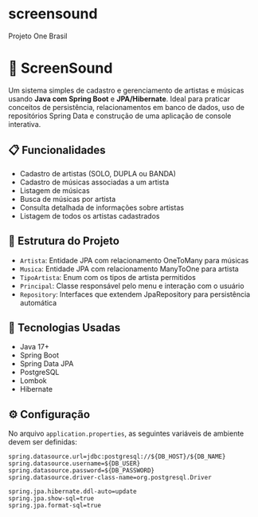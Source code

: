 # screensound
Projeto One Brasil

# 🎵 ScreenSound

Um sistema simples de cadastro e gerenciamento de artistas e músicas usando **Java com Spring Boot** e **JPA/Hibernate**. Ideal para praticar conceitos de persistência, relacionamentos em banco de dados, uso de repositórios Spring Data e construção de uma aplicação de console interativa.

## 📋 Funcionalidades

- Cadastro de artistas (SOLO, DUPLA ou BANDA)
- Cadastro de músicas associadas a um artista
- Listagem de músicas
- Busca de músicas por artista
- Consulta detalhada de informações sobre artistas
- Listagem de todos os artistas cadastrados

## 🧱 Estrutura do Projeto

- `Artista`: Entidade JPA com relacionamento OneToMany para músicas
- `Musica`: Entidade JPA com relacionamento ManyToOne para artista
- `TipoArtista`: Enum com os tipos de artista permitidos
- `Principal`: Classe responsável pelo menu e interação com o usuário
- `Repository`: Interfaces que extendem JpaRepository para persistência automática

## 🧪 Tecnologias Usadas

- Java 17+
- Spring Boot
- Spring Data JPA
- PostgreSQL
- Lombok
- Hibernate

## ⚙️ Configuração

No arquivo `application.properties`, as seguintes variáveis de ambiente devem ser definidas:

```properties
spring.datasource.url=jdbc:postgresql://${DB_HOST}/${DB_NAME}
spring.datasource.username=${DB_USER}
spring.datasource.password=${DB_PASSWORD}
spring.datasource.driver-class-name=org.postgresql.Driver

spring.jpa.hibernate.ddl-auto=update
spring.jpa.show-sql=true
spring.jpa.format-sql=true
